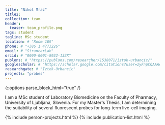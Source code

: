```yaml
---
title: "Nikol Mraz"
title2: 
collection: team
header:
  teaser: team_profile.png
tags: student
tagline: MSc student
location: # "Room 109"
phone: # "+386 1 4773226"
email: # "StrancarLab"
orcid: # "0000-0001-8032-132X"
publons: # "https://publons.com/researcher/1538071/iztok-urbancic/"
googlescholar: # "https://scholar.google.com/citations?user=zyFnpCQAAAAJ"
researchgate: # "Iztok-Urbancic"
projects: "probes"
---
```


{::options parse_block_html="true" /}

I am a MSc student of Laboratory Biomedicine on the Faculty of Pharmacy, University of Ljubljana, Slovenia. 
For my Master's Thesis, I am determining the suitability of several fluorescent probes for long-term live-cell imaging.


{% include person-projects.html %}
{% include publication-list.html %}
